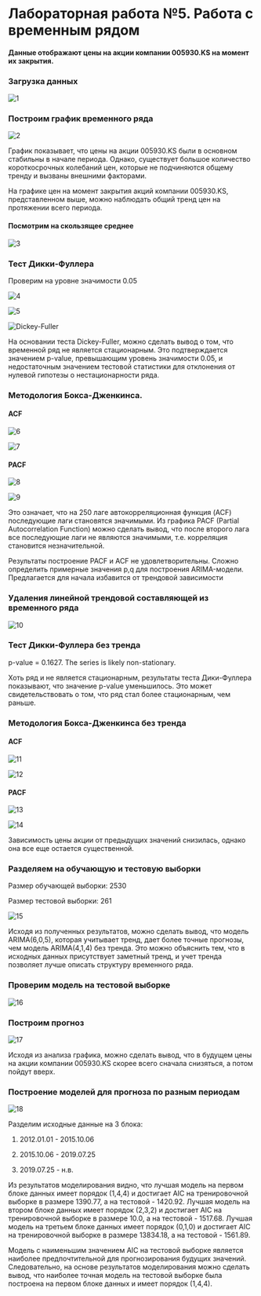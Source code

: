 # Лабораторная работа №5. Работа с временным рядом
#### Данные отображают цены на акции компании 005930.KS на момент их закрытия.

### Загрузка данных

![1](https://user-images.githubusercontent.com/94290501/236832517-5d9472f3-3498-443d-b37d-4b3aa6409740.png)

### Построим график временного ряда

![2](https://user-images.githubusercontent.com/94290501/236832544-5149830f-bf92-4137-acd0-db4f7e701680.png)

График показывает, что цены на акции 005930.KS были в основном стабильны в начале периода. Однако, существует большое количество короткосрочных колебаний цен, которые не подчиняются общему тренду и вызваны внешними факторами.

На графике цен на момент закрытия акций компании 005930.KS, представленном выше, можно наблюдать общий тренд цен на протяжении всего периода.

#### Посмотрим на скользящее среднее

![3](https://user-images.githubusercontent.com/94290501/236832572-e0f9e08a-e870-4afd-8e2b-225045f69b26.png)

### Тест Дикки-Фуллера 

Проверим на уровне значимости 0.05

![4](https://user-images.githubusercontent.com/94290501/236832600-2294d1df-85f6-4182-804e-20fcef074d95.png)

![5](https://user-images.githubusercontent.com/94290501/236832626-da21e74d-9d47-44f3-ae9f-fedeebf1e738.png)

![Dickey-Fuller](https://user-images.githubusercontent.com/94290501/236833312-c655205a-1dd5-438d-99d5-97811eaaa025.png)

На основании теста Dickey-Fuller, можно сделать вывод о том, что временной ряд не является стационарным. Это подтверждается значением p-value, превышающим уровень значимости 0.05, и недостаточным значением тестовой статистики для отклонения от нулевой гипотезы о нестационарности ряда.

### Методология Бокса-Дженкинса.
#### ACF

![6](https://user-images.githubusercontent.com/94290501/236832646-3498e0ba-6ac5-4acf-aa45-e114f555ef2d.png)

![7](https://user-images.githubusercontent.com/94290501/236832665-6cc8916f-3177-4934-af6e-5645093d273b.png)

#### PACF

![8](https://user-images.githubusercontent.com/94290501/236832692-169cc41b-92bf-4be2-b861-cb9a9956b9fa.png)

![9](https://user-images.githubusercontent.com/94290501/236832704-efd3b10d-09b9-431c-bf6b-d99f40088ed8.png)

Это означает, что на 250 лаге автокорреляционная функция (ACF) последующие лаги становятся значимыми. Из графика PACF (Partial Autocorrelation Function) можно сделать вывод, что после второго лага все последующие лаги не являются значимыми, т.е. корреляция становится незначительной.

Результаты построение PACF и ACF не удовлетворительны. Сложно определить примерные значения p,q для построения ARIMA-модели. Предлагается для начала избавится от трендовой зависимости

### Удаления линейной трендовой составляющей из временного ряда

![10](https://user-images.githubusercontent.com/94290501/236832723-ab868005-3aaa-4740-acc2-635885dc25f3.png)

### Тест Дикки-Фуллера  без тренда

p-value = 0.1627. The series is likely non-stationary.

Хоть ряд и не является стационарным, результаты теста Дики-Фуллера показывают, что значение p-value уменьшилось. Это может свидетельствовать о том, что ряд стал более стационарным, чем раньше.
### Методология Бокса-Дженкинса без тренда

#### ACF

![11](https://user-images.githubusercontent.com/94290501/236832837-d6e7a5e5-1037-4fba-b618-0d861c2b8daa.png)

![12](https://user-images.githubusercontent.com/94290501/236832879-748a1b64-9f29-491e-917b-2bec2fccebb1.png)

#### PACF

![13](https://user-images.githubusercontent.com/94290501/236832896-a9237dd6-4c17-40cc-82ae-f2b6016d2eb7.png)

![14](https://user-images.githubusercontent.com/94290501/236832915-a0082128-4188-4f47-aa64-9ef52c40d5f6.png)

Зависимость цены акции от предыдущих значений снизилась, однако она все еще остается существенной.

### Разделяем на обучающую и тестовую выборки

Размер обучающей выборки: 2530

Размер тестовой выборки: 261

![15](https://user-images.githubusercontent.com/94290501/236832936-c6d5441b-e7da-45b5-a43b-793367c5df61.png)

Исходя из полученных результатов, можно сделать вывод, что модель ARIMA(6,0,5), которая учитывает тренд, дает более точные прогнозы, чем модель ARIMA(4,1,4) без тренда. Это можно объяснить тем, что в исходных данных присутствует заметный тренд, и учет тренда позволяет лучше описать структуру временного ряда.

### Проверим модель на тестовой выборке

![16](https://user-images.githubusercontent.com/94290501/236832949-b0371650-50f1-4142-a37e-da0a46a3c04a.png)

### Построим прогноз

![17](https://user-images.githubusercontent.com/94290501/236832989-c7026993-8f2d-4aaf-b77b-e1f11a9367d7.png)

Исходя из анализа графика, можно сделать вывод, что в будущем цены на акции компании 005930.KS скорее всего сначала снизяться, а потом пойдут вверх.

### Построение моделей для прогноза по разным периодам

![18](https://user-images.githubusercontent.com/94290501/236833008-a60c0149-e034-4e1f-8958-73a730e79d94.png)

Разделим исходные данные на 3 блока:

1) 2012.01.01 - 2015.10.06

2) 2015.10.06 - 2019.07.25

3) 2019.07.25 - н.в.

Из результатов моделирования видно, что лучшая модель на первом блоке данных имеет порядок (1,4,4) и достигает AIC на тренировочной выборке в размере 1390.77, а на тестовой - 1420.92. Лучшая модель на втором блоке данных имеет порядок (2,3,2) и достигает AIC на тренировочной выборке в размере 10.0, а на тестовой - 1517.68. Лучшая модель на третьем блоке данных имеет порядок (0,1,0) и достигает AIC на тренировочной выборке в размере 13834.18, а на тестовой - 1561.89.

Модель с наименьшим значением AIC на тестовой выборке является наиболее предпочтительной для прогнозирования будущих значений. Следовательно, на основе результатов моделирования можно сделать вывод, что наиболее точная модель на тестовой выборке была построена на первом блоке данных и имеет порядок (1,4,4).
